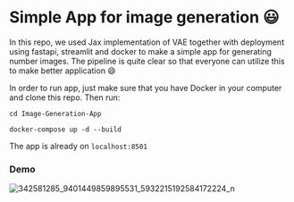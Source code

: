 Simple App for image generation :smiley:
====

In this repo, we used Jax implementation of VAE together with deployment using fastapi, streamlit and docker to make a simple app for generating number images. The pipeline is quite clear so that everyone can utilize this to make better application :smile:  

In order to run app, just make sure that you have Docker in your computer and clone this repo. 
Then run:

```
cd Image-Generation-App

docker-compose up -d --build

``` 

The app is already on `localhost:8501`

### Demo
![342581285_9401449859895531_5932215192584172224_n](https://user-images.githubusercontent.com/53470099/234910832-5ffed979-ca24-432b-825f-7b7a4fab4b2a.gif)
